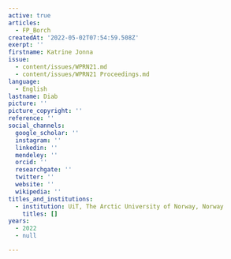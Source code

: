 ```yaml
---
active: true
articles:
  - FP_Borch
createdAt: '2022-05-02T07:54:59.508Z'
exerpt: ''
firstname: Katrine Jonna
issue:
  - content/issues/WPRN21.md
  - content/issues/WPRN21 Proceedings.md
language:
  - English
lastname: Diab
picture: ''
picture_copyright: ''
reference: ''
social_channels:
  google_scholar: ''
  instagram: ''
  linkedin: ''
  mendeley: ''
  orcid: ''
  researchgate: ''
  twitter: ''
  website: ''
  wikipedia: ''
titles_and_institutions:
  - institution: UiT, The Arctic University of Norway, Norway
    titles: []
years:
  - 2022
  - null

---
```

